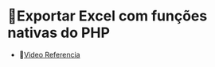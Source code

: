 # 📄Exportar Excel com funções nativas do PHP
- 🔴[Video Referencia](https://www.youtube.com/watch?v=sVK13kT_RfE)
